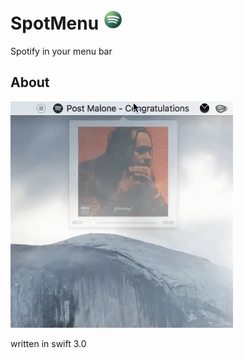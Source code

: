 # SpotMenu ![demo](https://github.com/JFC-Coding/SpotMenu/blob/master/SpotMenu/Assets.xcassets/AppIcon.appiconset/spotmenu%20(5)-1.png)
Spotify in your menu bar

About
-----
![demo](https://github.com/JFC-Coding/SpotMenu/blob/master/demo.gif)

written in swift 3.0

